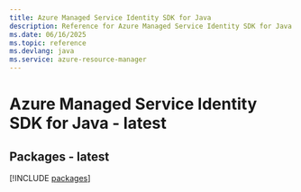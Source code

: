 ```yaml
---
title: Azure Managed Service Identity SDK for Java
description: Reference for Azure Managed Service Identity SDK for Java
ms.date: 06/16/2025
ms.topic: reference
ms.devlang: java
ms.service: azure-resource-manager
---
```

# Azure Managed Service Identity SDK for Java - latest
## Packages - latest
[!INCLUDE [packages](managed-service-identity-index.md)]